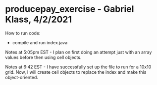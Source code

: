 # producepay_exercise - Gabriel Klass, 4/2/2021

How to run code:
   - compile and run index.java


Notes at 5:05pm EST - I plan on first doing an attempt just with an array values
                      before then using cell objects.

Notes at 6:42 EST - I have successfully set up the file to run for a 10x10 grid.
                    Now, I will create cell objects to replace the index and
                    make this object-oriented.
